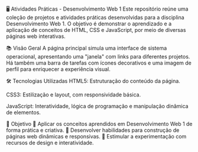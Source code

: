 🖥️ Atividades Práticas - Desenvolvimento Web 1
Este repositório reúne uma coleção de projetos e atividades práticas desenvolvidas para a disciplina Desenvolvimento Web 1.
O objetivo é demonstrar o aprendizado e a aplicação de conceitos de HTML, CSS e JavaScript, por meio de diversas páginas web interativas.

📚 Visão Geral
A página principal simula uma interface de sistema operacional, apresentando uma "janela" com links para diferentes projetos.
Há também uma barra de tarefas com ícones decorativos e uma imagem de perfil para enriquecer a experiência visual.

🛠️ Tecnologias Utilizadas
HTML5: Estruturação do conteúdo da página.

CSS3: Estilização e layout, com responsividade básica.

JavaScript: Interatividade, lógica de programação e manipulação dinâmica de elementos.

🚀 Objetivo
📌 Aplicar os conceitos aprendidos em Desenvolvimento Web 1 de forma prática e criativa.
📌 Desenvolver habilidades para construção de páginas web dinâmicas e responsivas.
📌 Estimular a experimentação com recursos de design e interatividade.

